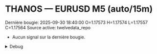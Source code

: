 # THANOS — EURUSD M5 (auto/15m)
Dernière bougie: 2025-09-30 18:40:00  O=1.17573  H=1.17574  L=1.17557  C=1.17564
Source active: twelvedata_repo

- Aucun signal sur la dernière bougie.

<details><summary>Debug</summary>

- TD_API_KEY manquant.

</details>